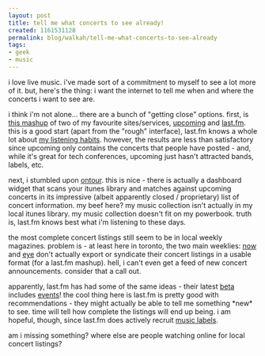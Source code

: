 ```yaml
--- 
layout: post
title: tell me what concerts to see already!
created: 1161531128
permalink: blog/walkah/tell-me-what-concerts-to-see-already
tags: 
- geek
- music
---
```

<p>i love live music. i've made sort of a commitment to myself to see a lot more of it. but, here's the thing: i want the internet to tell me when and where the concerts i want to see are.</p>
<p>i think i'm not alone... there are a bunch of "getting close" options. first, is <a href="http://www.triv.org.uk/~mavit/upcomingscrobbler/">this mashup</a> of two of my favourite sites/services, <a href="http://upcoming.org/">upcoming</a> and <a href="http://www.last.fm/">last.fm</a>. this is a good start (apart from the "rough" interface), last.fm knows a whole lot about <a href="http://www.last.fm/user/walkah/">my listening habits</a>. however, the results are less than satisfactory since upcoming only contains the concerts that people have posted - and, while it's great for tech conferences, upcoming just hasn't attracted bands, labels, etc.</p>
<p>next, i stumbled upon <a href="http://concerts.ontour.net/">ontour</a>. this is nice - there is actually a dashboard widget that scans your itunes library and matches against upcoming concerts in its impressive (albeit apparently closed / proprietary) list of concert information. my beef here? my music collection isn't actually in my local itunes library. my music collection doesn't fit on my powerbook. truth is, last.fm knows best what i'm listening to these days.</p>
<p>the most complete concert listings still seem to be in local weekly magazines. problem is - at least here in toronto, the two main weeklies: <a href="http://www.nowtoronto.com/issues/current/">now</a> and <a href="http://eyeweekly.com/">eye</a> don't actually export or syndicate their concert listings in a usable format (for a last.fm mashup). hell, i can't even get a feed of new concert announcements. consider that a call out.</p>
<p>apparently, last.fm has had some of the same ideas - their latest <a href="http://beta.last.fm/">beta</a> includes <a href="http://beta.last.fm/user/walkah/events/">events</a>! the cool thing here is last.fm is pretty good with recommendations - they might actually be able to tell me something *new* to see. time will tell how complete the listings will end up being. i am hopeful, though, since last.fm does actively recruit <a href="http://www.last.fm/labels/">music labels</a>.</p>
<p>am i missing something? where else are people watching online for local concert listings?</p>
